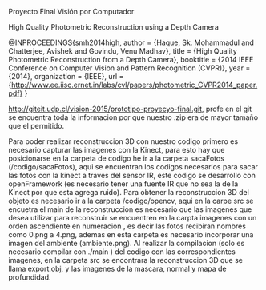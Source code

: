 Proyecto Final Visión por Computador

High Quality Photometric Reconstruction using a Depth Camera

@INPROCEEDINGS{smh2014high,
  author = {Haque, Sk. Mohammadul and Chatterjee, Avishek and Govindu, Venu Madhav},
  title = {High Quality Photometric Reconstruction from a Depth Camera},
  booktitle = {2014 IEEE Conference on Computer Vision and Pattern Recognition (CVPR)},
  year = {2014},
  organization = {IEEE},
  url = {http://www.ee.iisc.ernet.in/labs/cvl/papers/photometric_CVPR2014_paper.pdf}
}

http://giteit.udp.cl/vision-2015/prototipo-proyecyo-final.git, profe en el git se encuentra toda la informacion por que nuestro .zip era de mayor tamaño que el permitido.

Para poder realizar reconstruccion 3D con nuestro codigo primero es necesario capturar las imagenes con la Kinect, para esto hay que posicionarse en la carpeta de codigo he ir a la carpeta sacaFotos (/codigo/sacaFotos), aqui se encuentran los codigos necesarios para sacar las fotos con la kinect a traves del sensor IR, este codigo se desarrollo con openFramework (es necesario tener una fuente IR que no sea la de la Kinect por que esta agrega ruido).
Para obtener la reconstruccion 3D del objeto es necesario ir a la carpeta /codigo/opencv, aqui en la carpe src se encuetra el main de la reconstruccion es necesario que las imagenes que desea utilizar para reconstruir se encuentren en la carpta imagenes con un orden ascendiente en numeracion , es decir las fotos recibiran nombres como 0.png a 4.png, ademas en esta carpeta es necesario incorporar una imagen del ambiente (ambiente.png). Al realizar la compilacion (solo es necesario compilar con ./main ) del codigo con las correspondientes imagenes, en la carpeta src se encontrara la reconstruccion 3D que se llama export.obj, y las imagenes de la mascara, normal y mapa de profundidad.

